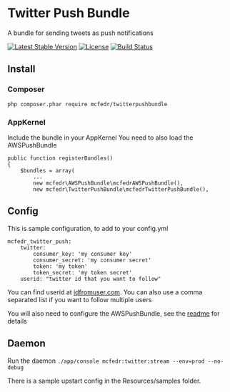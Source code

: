 # Twitter Push Bundle

A bundle for sending tweets as push notifications

[![Latest Stable Version](https://poser.pugx.org/mcfedr/twitterpushbundle/v/stable.png)](https://packagist.org/packages/mcfedr/twitterpushbundle)
[![License](https://poser.pugx.org/mcfedr/twitterpushbundle/license.png)](https://packagist.org/packages/mcfedr/twitterpushbundle)
[![Build Status](https://travis-ci.org/mcfedr/twitterpushbundle.svg?branch=master)](https://travis-ci.org/mcfedr/twitterpushbundle)

## Install

### Composer

    php composer.phar require mcfedr/twitterpushbundle

### AppKernel

Include the bundle in your AppKernel
You need to also load the AWSPushBundle

    public function registerBundles()
    {
        $bundles = array(
            ...
            new mcfedr\AWSPushBundle\mcfedrAWSPushBundle(),
            new mcfedr\TwitterPushBundle\mcfedrTwitterPushBundle(),

## Config

This is sample configuration, to add to your config.yml

    mcfedr_twitter_push:
        twitter:
            consumer_key: 'my consumer key'
            consumer_secret: 'my consumer secret'
            token: 'my token'
            token_secret: 'my token secret'
        userid: "twitter id that you want to follow"

You can find userid at [idfromuser.com](http://idfromuser.com). You can also use a comma separated list if you want to
follow multiple users

You will also need to configure the AWSPushBundle, see the
[readme](https://github.com/mcfedr/awspushbundle/blob/master/README.md) for details

## Daemon

Run the daemon `./app/console mcfedr:twitter:stream --env=prod --no-debug`

There is a sample upstart config in the Resources/samples folder.
